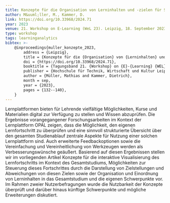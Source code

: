 ```yaml
---
title: Konzepte für die Organisation von Lerninhalten und -zielen für Studierende
author: M&uuml;ller, M., Kammer, D.
link: https://doi.org/10.33968/2024.71
year: 2023
venue: 21. Workshop on E-Learning (WeL 23). Leipzig, 18. September 2023
type: workshop
tags: learninganalytics
bibtex: >-
    @inproceedings{muller_konzepte_2023,
        address = {Leipzig},
        title = {Konzepte für die {Organisation} von {Lerninhalten} und -zielen für {Studierende}},
        doi = {https://doi.org/10.33968/2024.71},
        booktitle = {Tagungsband 21. {Workshop} on {E}-{Learning} {WEL} 23},
        publisher = {Hochschule für Technik, Wirtschaft und Kultur Leipzig},
        author = {Müller, Mathias and Kammer, Dietrich},
        month = sep,
        year = {2023},
        pages = {132--140},
    }
---
```

Lernplattformen bieten für Lehrende vielfältige Möglichkeiten, Kurse und Materialien digital zur Verfügung zu stellen und Wissen abzuprüfen. Die Ergebnisse vorangegangener Forschungsarbeiten im Kontext der Lernplattform OPAL zeigen, dass die Möglichkeit, den eigenen Lernfortschritt zu überprüfen und eine sinnvoll strukturierte Übersicht über den gesamten Studienablauf zentrale Aspekte für Nutzung einer solchen Lernplattform sind. Auch erweiterte Feedbackoptionen sowie die Vereinfachung und Vereinheitlichung von Werkzeugen werden als Verbesserungswünsche geäußert. Basierend auf diesen Ergebnissen stellen wir im vorliegenden Artikel Konzepte für die interaktive Visualisierung des Lernfortschritts im Kontext des Gesamtstudiums, Möglichkeiten zur Steuerung dieses Fortschrittes durch die Darstellung von Zielstellungen und Abweichungen von diesen Zielen sowie der Organisation und Einordnung von Lerninhalten in das Gesamtstudium und die eigenen Schwerpunkte vor. Im Rahmen zweier Nutzerbefragungen wurde die Nutzbarkeit der Konzepte überprüft und darüber hinaus künftige Schwerpunkte und mögliche Erweiterungen diskutiert.